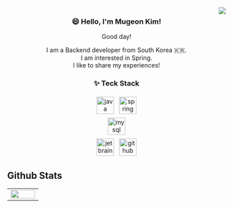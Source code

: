 <div align="right">
<img src="https://komarev.com/ghpvc/?username=KMGeon&&style=flat-square" align="right" />
</div>  

<div align="center">
  
### 😄 Hello, I'm Mugeon Kim!

Good day!

I am a Backend developer from South Korea 🇰🇷.<br> I am interested in Spring. <br>
I like to share my experiences! 
</div>

<div align="center">
  
### ✨ Teck Stack
</div>

<div align="center">
<p align="center">
  <img src="https://user-images.githubusercontent.com/42997924/138549989-b579e243-7e5a-4250-b3dc-5af1c1bd3d2c.png" alt="java" style="vertical-align:top; margin:4px" height="40">
  <img src="https://user-images.githubusercontent.com/42997924/138549994-fe79474a-ed4f-41bb-83f1-daff47ed01e7.png" alt="spring" style="vertical-align:top; margin:4px" height="40" >
  <br>
  <img src="https://user-images.githubusercontent.com/42997924/138549992-c05e6ccd-605f-4606-92f4-c04be1e5f7b5.png" alt="mysql" style="vertical-align:top; margin:4px" height="40">
  <br>
  <img src="https://user-images.githubusercontent.com/42997924/138549987-31c7403c-5313-40be-9bf9-af281e220aa6.png" alt="jetbrains_intellij" style="vertical-align:top; margin:4px" height="40">
  <img src="https://user-images.githubusercontent.com/42997924/138549985-086e5fa7-4dad-4c6a-9398-0da1111454d1.png" alt="github" style="vertical-align:top; margin:4px" height="40">
  </p>
  </div>

## Github Stats  
<table>
  <tr>
    <td valign="top" width="50%">
  <img src="https://github-readme-stats.vercel.app/api?username=KMGeon&show_icons=true&theme=radical"align="center" style="width: 100%" />
    </td>
   </tr>
</table>  

<br/>  
